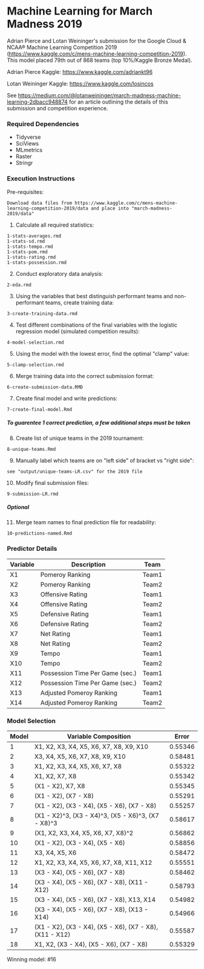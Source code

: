 # Machine Learning for March Madness 2019
Adrian Pierce and Lotan Weininger's submission for the Google Cloud & NCAA® Machine Learning Competition 2019 (https://www.kaggle.com/c/mens-machine-learning-competition-2019). This model placed 79th out of 868 teams (top 10%/Kaggle Bronze Medal).

Adrian Pierce Kaggle: https://www.kaggle.com/adriankt96

Lotan Weininger Kaggle: https://www.kaggle.com/losincos

See https://medium.com/@lotanweininger/march-madness-machine-learning-2dbacc948874 for an article outlining the details of this submission and competition experience.

### Required Dependencies
* Tidyverse
* SciViews
* MLmetrics
* Raster
* Stringr

### Execution Instructions

Pre-requisites:
~~~~
Download data files from https://www.kaggle.com/c/mens-machine-learning-competition-2019/data and place into "march-madness-2019/data"
~~~~

1. Calculate all required statistics:
~~~~
1-stats-averages.rmd
1-stats-sd.rmd
1-stats-tempo.rmd
1-stats-pom.rmd
1-stats-rating.rmd
1-stats-possession.rmd
~~~~

2. Conduct exploratory data analysis:
~~~~
2-eda.rmd
~~~~~~~~

3. Using the variables that best distinguish performant teams and non-performant teams, create training data:
~~~~
3-create-training-data.rmd
~~~~~~~~

4. Test different combinations of the final variables with the logistic regression model (simulated competition results):
~~~~
4-model-selection.rmd
~~~~~~~~

5. Using the model with the lowest error, find the optimal "clamp" value:
~~~~
5-clamp-selection.rmd
~~~~~~~~

6. Merge training data into the correct submission format:
~~~~
6-create-submission-data.RMD
~~~~~~~~

7. Create final model and write predictions:
~~~~
7-create-final-model.Rmd
~~~~~~~~

##### To guarentee 1 correct prediction, a few additional steps must be taken

8. Create list of unique teams in the 2019 tournament:
~~~~
8-unique-teams.Rmd
~~~~~~~~

9. Manually label which teams are on "left side" of bracket vs "right side":
~~~~
see "output/unique-teams-LR.csv" for the 2019 file
~~~~~~~~

10. Modify final submission files:
~~~~
9-submission-LR.rmd
~~~~~~~~

##### Optional

11. Merge team names to final prediction file for readability:
~~~~
10-predictions-named.Rmd
~~~~~~~~

### Predictor Details

| ﻿Variable | Description                     | Team  |
|----------|---------------------------------|-------|
| X1       | Pomeroy Ranking                 | Team1 |
| X2       | Pomeroy Ranking                 | Team2 |
| X3       | Offensive Rating                | Team1 |
| X4       | Offensive Rating                | Team2 |
| X5       | Defensive Rating                | Team1 |
| X6       | Defensive Rating                | Team2 |
| X7       | Net Rating                      | Team1 |
| X8       | Net Rating                      | Team2 |
| X9       | Tempo                           | Team1 |
| X10      | Tempo                           | Team2 |
| X11      | Possession Time Per Game (sec.) | Team1 |
| X12      | Possession Time Per Game (sec.) | Team2 |
| X13      | Adjusted Pomeroy Ranking        | Team1 |
| X14      | Adjusted Pomeroy Ranking        | Team2 |

### Model Selection

| ﻿Model | Variable Composition                                    | Error   |
|-------|---------------------------------------------------------|---------|
| 1     | X1, X2, X3, X4, X5, X6, X7, X8, X9, X10                 | 0.55346 |
| 2     | X3, X4, X5, X6, X7, X8, X9, X10                         | 0.58481 |
| 3     | X1, X2, X3, X4, X5, X6, X7, X8                          | 0.55322 |
| 4     | X1, X2, X7, X8                                          | 0.55342 |
| 5     | (X1 - X2), X7, X8                                       | 0.55345 |
| 6     | (X1 - X2), (X7 - X8)                                    | 0.55291 |
| 7     | (X1 - X2), (X3 - X4), (X5 - X6), (X7  - X8)             | 0.55257 |
| 8     | (X1 - X2)^3, (X3 - X4)^3, (X5 - X6)^3, (X7 - X8)^3      | 0.58617 |
| 9     | (X1, X2, X3, X4, X5, X6, X7, X8)^2                      | 0.56862 |
| 10    | (X1 - X2), (X3 - X4), (X5 - X6)                         | 0.58856 |
| 11    | X3, X4, X5, X6                                          | 0.58472 |
| 12    | X1, X2, X3, X4, X5, X6, X7, X8, X11, X12                | 0.55551 |
| 13    | (X3 - X4), (X5 - X6), (X7 - X8)                         | 0.58462 |
| 14    | (X3 - X4), (X5 - X6), (X7 - X8), (X11 - X12)            | 0.58793 |
| 15    | (X3 - X4), (X5 - X6), (X7 - X8), X13, X14               | 0.54982 |
| 16    | (X3 - X4), (X5 - X6), (X7 - X8), (X13 - X14)            | 0.54966 |
| 17    | (X1 - X2), (X3 - X4), (X5 - X6), (X7 - X8), (X11 - X12) | 0.55587 |
| 18    | X1, X2, (X3 - X4), (X5 - X6), (X7 - X8)                 | 0.55329 |

Winning model: #16
